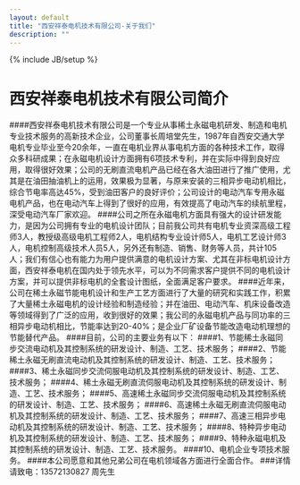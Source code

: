 ```yaml
---
layout: default
title: "西安祥泰电机技术有限公司-关于我们"
description: ""
---
```

{% include JB/setup %}

西安祥泰电机技术有限公司简介
=============

####西安祥泰电机技术有限公司是一个专业从事稀土永磁电机研发、制造和电机专业技术服务的高新技术企业，公司董事长周培堂先生，1987年自西安交通大学电机专业毕业至今20余年，一直在电机业界从事电机方面的各种技术工作，取得众多科研成果；在永磁电机设计方面拥有6项技术专利，并在实际中得到良好应用，取得很好效果；公司的无刷直流电机产品已经在各大油田进行了推广使用，尤其是在油田抽油机上的运用，效果极为显著，与原来安装的三相异步电动机相比，综合节电率高达45%，受到油田客户的良好评价；公司设计的电动汽车专用永磁电机产品，也在电动汽车上得到了很好的应用，有效提高了电动汽车的续航里程，深受电动汽车厂家欢迎。
####公司之所在永磁电机方面具有强大的设计研发能力，是因为公司拥有专业的电机设计团队；目前我公司共有电机专业资深高级工程师3人，教授级高级电机工程师2人，电机结构专业设计师5人，电机工艺设计师3人，电机控制高级技术人员5人，另外还有制造、销售、财务等人员，共计105人；我们有信心也有能力为用户提供满意的电机设计方案、尤其在非标电机设计方面，西安祥泰电机在国内处于领先水平，可以为不同需求客户提供不同的电机设计方案，并可以提供非标电机的全套设计图纸，全面满足客户要求。
####近年来，公司在稀土永磁节能电机设计和生产工艺方面进行了大量的研究和实践工作，积累了大量稀土永磁电机的设计经验和制造经验；并在油田、电动汽车、机床设备改造等领域得到了广泛的应用，收到很好的效果；我公司的永磁电机产品与同功率的三相异步电动机相比，节能率达到20-40%；是企业厂矿设备节能改造电动机理想的节能替代产品。
####目前，公司的主要业务有以下：
####1、节能稀土永磁同步交流电动机及其控制系统的研发设计、制造、工艺、技术服务；
####2、节能稀土永磁无刷直流电动机及其控制系统的研发设计、制造、工艺、技术服务；
####3、稀土永磁同步交流伺服电动机及其控制系统的研发设计、制造、工艺、技术服务；
####4、稀土永磁无刷直流伺服电动机及其控制系统的研发设计、制造、工艺、技术服务；
####5、高速稀土永磁同步交流伺服电动机及其控制系统的研发设计、制造、工艺、技术服务；
####6、高速稀土永磁无刷直流伺服电动机及其控制系统的研发设计、制造、工艺、技术服务；
####7、高速三相异步电动机及其控制系统的研发设计、制造、工艺、技术服务；
####8、特种异步电动机及其控制系统的研发设计、制造、工艺、技术服务；
####9、特种永磁电机及其控制系统的研发设计、制造、工艺、技术服务。
####10、电机企业专项技术服务。
####本公司愿意和其他兄弟公司在电机领域各方面进行全面合作。
###详情请致电：13572130827 周先生